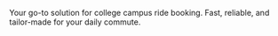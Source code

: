 Your go-to solution for college campus ride booking. Fast, reliable, and tailor-made for your daily commute.